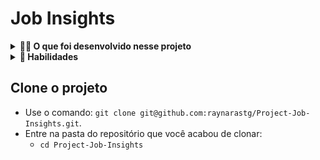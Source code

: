 # Job Insights

<details>
  <summary><strong>👨‍💻 O que foi desenvolvido nesse projeto</strong></summary><br />

 Neste projeto foi implementado análises a partir de um conjunto de dados sobre empregos. As implementações foram incorporadas a um aplicativo Web desenvolvido com Flask (um framework web muito popular na comunidade Python).
</details>

<details>
  <summary><strong>💫 Habilidades</strong></summary><br />

Neste projeto foi aplicado os seguintes conceitos:

- Utilizar o terminal interativo do Python.
- Utilizar estruturas condicionais e de repetição.
- Utilizar funções built-in do Python.
- Utilizar tratamento de exceções.
- Realizar a manipulação de arquivos.
- Escrever funções.
- Escrever testes com Pytest.
- Escrever seus próprios módulos e importá-los em outros códigos.
  
</details>


## Clone o projeto

- Use o comando: `git clone git@github.com:raynarastg/Project-Job-Insights.git`.
- Entre na pasta do repositório que você acabou de clonar:
  - `cd Project-Job-Insights`

<br/>

 


